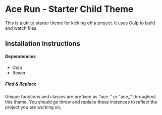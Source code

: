 # Ace Run - Starter Child Theme

This is a utility starter theme for kicking off a project. It uses Gulp to build and watch files.


## Installation Instructions

#### Dependencies

- Gulp
- Bower

##### Find & Replace

Unique functions and classes are prefixed as "ace-" or "ace_" throughout this theme. You should go throw and replace these instances to reflect the project you are working on,